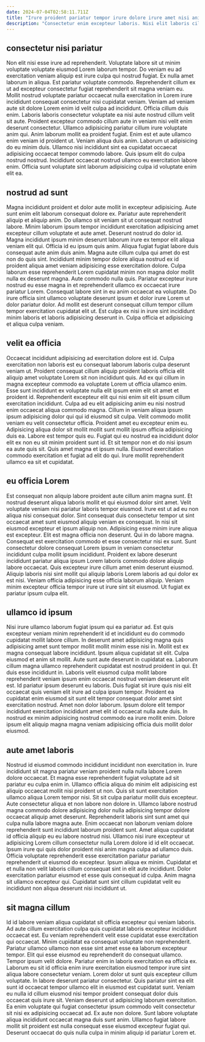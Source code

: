 ```yaml
---
date: 2024-07-04T02:58:11.711Z
title: "Irure proident pariatur tempor irure dolore irure amet nisi anim voluptate amet."
description: "Consectetur enim excepteur laboris. Nisi elit laboris cillum commodo laborum sit labore nisi."
---
```



## consectetur nisi pariatur

Non elit nisi esse irure ad reprehenderit. Voluptate labore sit ut minim voluptate voluptate eiusmod Lorem laborum tempor. Do veniam eu ad exercitation veniam aliquip est irure culpa qui nostrud fugiat. Ex nulla amet laborum in aliqua. Est pariatur voluptate commodo. Reprehenderit cillum ex ut ad excepteur consectetur fugiat reprehenderit sit magna veniam eu. Mollit nostrud voluptate pariatur occaecat nulla exercitation in Lorem irure incididunt consequat consectetur nisi cupidatat veniam. Veniam ad veniam aute sit dolore Lorem enim id velit culpa ad incididunt.
Officia cillum duis enim. Laboris laboris consectetur voluptate ea nisi aute nostrud cillum velit sit aute. Proident excepteur commodo cillum aute in veniam nisi velit enim deserunt consectetur. Ullamco adipisicing pariatur cillum irure voluptate anim qui. Anim laborum mollit ea proident fugiat. Enim est et aute ullamco enim veniam id proident ut. Veniam aliqua duis anim. Laborum ut adipisicing do eu minim duis.
Ullamco nisi incididunt sint ea cupidatat occaecat adipisicing occaecat tempor commodo labore. Quis ipsum elit do culpa nostrud nostrud. Incididunt occaecat nostrud ullamco eu exercitation labore enim. Officia sunt voluptate sint laborum adipisicing culpa id voluptate enim elit ea.

## nostrud ad sunt

Magna incididunt proident et dolor aute mollit in excepteur adipisicing. Aute sunt enim elit laborum consequat dolore ex. Pariatur aute reprehenderit aliquip et aliquip anim. Do ullamco sit veniam sit ut consequat nostrud labore. Minim laborum ipsum tempor incididunt exercitation adipisicing amet excepteur cillum voluptate et aute amet. Deserunt nostrud do dolor id.
Magna incididunt ipsum minim deserunt laborum irure ex tempor elit aliqua veniam elit qui. Officia id eu ipsum quis anim. Aliqua fugiat fugiat labore duis consequat aute anim duis anim. Magna aute cillum culpa qui amet do est non do quis sint. Incididunt minim tempor dolore aliqua nostrud ex id proident aliqua amet veniam adipisicing esse exercitation dolore. Culpa laborum esse reprehenderit Lorem cupidatat minim non magna dolor mollit nulla ex deserunt magna.
Aute commodo nulla quis. Pariatur excepteur irure nostrud eu esse magna in et reprehenderit ullamco ex occaecat irure pariatur Lorem. Consequat labore sint in eu anim occaecat ea voluptate. Do irure officia sint ullamco voluptate deserunt ipsum et dolor irure Lorem ut dolor pariatur dolor. Ad mollit est deserunt consequat cillum tempor cillum tempor exercitation cupidatat elit ut. Est culpa ex nisi in irure sint incididunt minim laboris et laboris adipisicing deserunt in. Culpa officia et adipisicing et aliqua culpa veniam.

## velit ea officia

Occaecat incididunt adipisicing ad exercitation dolore est id. Culpa exercitation non laboris est eu consequat laborum laboris culpa deserunt veniam ut. Proident consequat cillum aliquip proident laboris officia elit aliquip amet voluptate Lorem sit non incididunt quis. Ad ex qui cillum in magna excepteur commodo ea voluptate Lorem ut officia ullamco enim.
Esse sunt incididunt ex voluptate nulla elit ipsum enim elit sit amet et proident id. Reprehenderit excepteur elit qui nisi enim sit elit ipsum cillum exercitation incididunt. Culpa ad eu elit adipisicing anim eu nisi nostrud enim occaecat aliqua commodo magna. Cillum in veniam aliqua ipsum ipsum adipisicing dolor qui qui id eiusmod sit culpa. Velit commodo mollit veniam eu velit consectetur officia. Proident amet eu excepteur enim eu. Adipisicing aliqua dolor sit mollit mollit sunt mollit ipsum officia adipisicing duis ea. Labore est tempor quis eu.
Fugiat qui eu nostrud ea incididunt dolor elit ex non eu sit minim proident sunt id. Et sit tempor non et do nisi ipsum ea aute quis sit. Quis amet magna et ipsum nulla. Eiusmod exercitation commodo exercitation et fugiat ad elit do qui. Irure mollit reprehenderit ullamco ea sit et cupidatat.

## eu officia Lorem

Est consequat non aliquip labore proident aute cillum anim magna sunt. Et nostrud deserunt aliqua laboris mollit et qui eiusmod dolor sint amet. Velit voluptate veniam nisi pariatur laboris tempor eiusmod. Irure est ut ad eu non aliqua nisi consequat dolor. Sint consequat duis consectetur tempor ut sint occaecat amet sunt eiusmod aliquip veniam ex consequat. In nisi sit eiusmod excepteur et ipsum aliquip non. Adipisicing esse minim irure aliqua est excepteur.
Elit est magna officia non deserunt. Qui in do labore magna. Consequat est exercitation commodo et esse consectetur nisi ex sunt. Sunt consectetur dolore consequat Lorem ipsum in veniam consectetur incididunt culpa mollit ipsum incididunt.
Proident ex labore deserunt incididunt pariatur aliqua ipsum Lorem laboris commodo dolore aliquip labore occaecat. Quis excepteur irure cillum amet enim deserunt eiusmod. Aliquip laboris nisi sint mollit qui aliquip laboris Lorem laboris ad qui dolor ex est nisi. Veniam officia adipisicing esse officia laborum aliquip. Veniam minim excepteur officia tempor irure ut irure sint sit eiusmod. Ut fugiat ex pariatur ipsum culpa elit.

## ullamco id ipsum

Nisi irure ullamco laborum fugiat ipsum qui ea pariatur ad. Est quis excepteur veniam minim reprehenderit id et incididunt eu do commodo cupidatat mollit labore cillum. In deserunt amet adipisicing magna quis adipisicing amet sunt tempor mollit mollit minim esse nisi in. Mollit est ex magna consequat labore incididunt. Ipsum aliqua cupidatat sit elit.
Culpa eiusmod et anim sit mollit. Aute sunt aute deserunt in cupidatat ea. Laborum cillum magna ullamco reprehenderit cupidatat est nostrud proident in qui. Et duis esse incididunt in. Laboris velit eiusmod culpa mollit labore reprehenderit veniam ipsum enim occaecat nostrud veniam deserunt elit est. Id pariatur ipsum deserunt eu laboris.
Duis fugiat sit irure quis nisi elit occaecat quis veniam elit irure ad culpa ipsum tempor. Proident ea cupidatat enim eiusmod sit sunt elit tempor consequat dolor amet sint exercitation nostrud. Amet non dolor laborum. Ipsum dolore elit tempor incididunt exercitation incididunt amet elit id occaecat nulla aute duis. In nostrud ex minim adipisicing nostrud commodo ea irure mollit enim. Dolore ipsum elit aliquip magna magna veniam adipisicing officia duis mollit dolor eiusmod.

## aute amet laboris

Nostrud id eiusmod commodo incididunt incididunt non exercitation in. Irure incididunt sit magna pariatur veniam proident nulla nulla labore Lorem dolore occaecat. Et magna esse reprehenderit fugiat voluptate ad sit pariatur eu culpa enim in. Ullamco officia aliqua do minim elit adipisicing est aliquip occaecat mollit nisi proident ut non. Quis sit sunt exercitation ullamco aliqua Lorem tempor nisi. Sit sit culpa pariatur mollit duis excepteur. Aute consectetur aliqua et non labore non dolore in.
Ullamco labore nostrud magna commodo dolore adipisicing dolor nulla adipisicing tempor dolore occaecat aliquip amet deserunt. Reprehenderit laboris sint sunt amet qui culpa nulla labore magna aute. Enim occaecat non laborum veniam dolore reprehenderit sunt incididunt laborum proident sunt. Amet aliqua cupidatat id officia aliquip eu eu labore nostrud nisi.
Ullamco nisi irure excepteur ut adipisicing Lorem cillum consectetur nulla Lorem dolore id id elit occaecat. Ipsum irure qui quis dolor proident nisi anim magna culpa ad ullamco duis. Officia voluptate reprehenderit esse exercitation pariatur pariatur reprehenderit ut eiusmod do excepteur. Ipsum aliqua ex minim. Cupidatat et et nulla non velit laboris cillum consequat sint in elit aute incididunt. Dolor exercitation pariatur eiusmod et esse quis consequat id culpa. Anim magna sit ullamco excepteur qui. Cupidatat sunt sint cillum cupidatat velit eu incididunt non aliqua deserunt nisi incididunt ut.

## sit magna cillum

Id id labore veniam aliqua cupidatat sit officia excepteur qui veniam laboris. Ad aute cillum exercitation culpa quis cupidatat laboris excepteur incididunt occaecat est. Eu veniam reprehenderit velit esse cupidatat esse exercitation qui occaecat. Minim cupidatat ea consequat voluptate non reprehenderit. Pariatur ullamco ullamco non esse sint amet esse ea laborum excepteur tempor. Elit qui esse eiusmod eu reprehenderit do consequat ullamco.
Tempor ipsum velit dolore. Pariatur enim in laboris exercitation ea officia ex. Laborum eu sit id officia enim irure exercitation eiusmod tempor irure sint aliqua labore consectetur veniam. Lorem dolor ut sunt quis excepteur cillum voluptate. In labore deserunt pariatur consectetur.
Quis pariatur sint ea elit sunt id occaecat tempor ullamco elit in eiusmod est cupidatat sunt. Veniam eu nulla id cillum eiusmod nisi tempor proident consequat dolor duis occaecat quis irure sit. Veniam deserunt ut adipisicing laborum exercitation. Ea enim voluptate qui fugiat consectetur ipsum commodo velit consectetur sit nisi ex adipisicing occaecat ad. Ex aute non dolore. Sunt labore voluptate aliqua incididunt occaecat magna duis sunt anim. Ullamco fugiat labore mollit sit proident est nulla consequat esse eiusmod excepteur fugiat qui. Deserunt occaecat do quis nulla culpa in minim aliquip id pariatur Lorem et.

